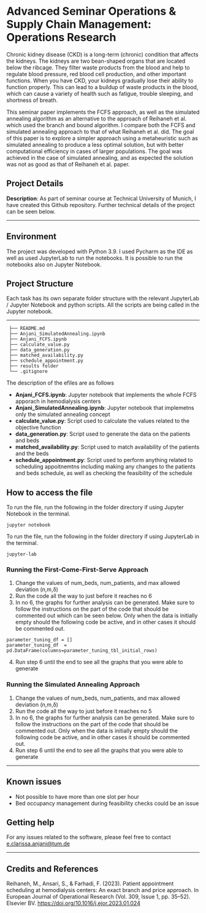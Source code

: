 Advanced Seminar Operations & Supply Chain Management: Operations Research
==============================
Chronic kidney disease (CKD) is a long-term (chronic) condition that affects the kidneys. The kidneys are two bean-shaped organs that are located below the ribcage. They filter waste products from the blood and help to regulate blood pressure, red blood cell production, and other important functions. When you have CKD, your kidneys gradually lose their ability to function properly. This can lead to a buildup of waste products in the blood, which can cause a variety of health such as fatigue, trouble sleeping, and shortness of breath.

This seminar paper implements the FCFS approach, as well as the simulated annealing algorithm as an alternative to the approach of Reihaneh et al. which used the branch and bound algorithm. I compare both the FCFS and simulated annealing approach to that of what Reihaneh et al. did. The goal of this paper is to explore a simpler approach using a metaheuristic such as simulated annealing to produce a less optimal solution, but with better computational efficiency in cases of larger populations. The goal was achieved in the case of simulated annealing, and as expected the solution was not as good as that of Reihaneh et al. paper.

## Project Details
**Description**: As part of seminar course at Technical University of Munich, I have created this Github repository. Further technical details of the project can be seen below. 

----

## Environment
The project was developed with Python 3.9. I used Pycharm as the IDE as well as used JupyterLab to run the notebooks. It is possible to run the notebooks also on Jupyter Notebook.

## Project Structure
Each task has its own separate folder structure with the relevant JupyterLab / Jupyter Notebook and python scripts. All the scripts are being called in the Jupyter notebook. 

 ------------
     ├── README.md                        
     ├── Anjani_SimulatedAnnealing.ipynb
     ├── Anjani_FCFS.ipynb
     ├── calculate_value.py
     ├── data_generation.py
     ├── matched_availability.py
     ├── schedule_appointment.py
     ├── results folder
     └── .gitignore

The description of the efiles are as follows
  - **Anjani_FCFS.ipynb**: Jupyter notebook that implements the whole FCFS apporach in hemodialysis centers
  - **Anjani_SimulatedAnnealing.ipynb**: Jupyter notebook that implemetns only the simulated annealing concept
  - **calculate_value.py**: Script used to calculate the values related to the objective function
  - **data_generation.py**: Script used to generate the data on the patients and beds
  - **matched_availability.py**: Script used to match availability of the patients and the beds
  - **schedule_appointment.py**: Script used to perform anything related to scheduling appoitnemtns including making any changes to the patients and beds schedule, as well as checking the feasibility of the schedule

## How to access the file

To run the file, run the following in the folder directory if using Jupyter Notebook in the terminal. 

```
jupyter notebook
```

To run the file, run the following in the folder directory if using JupyterLab in the terminal. 

```
jupyter-lab
```

### Running the First-Come-First-Serve Approach
1. Change the values of num_beds, num_patients, and max allowed deviation  (n,m,δ) 
2. Run the code all the way to just before it reaches no 6
3. In no 6, the graphs for further analysis can be generated. Make sure to follow the instructions on the part of the code that should be commented out which can be seen below. Only when the data is initially empty should the following code be active, and in other cases it should be commented out. 

```
parameter_tuning_df = []
parameter_tuning_df  = pd.DataFrame(columns=parameter_tuning_tbl_initial_rows)
```
4. Run step 6 until the end to see all the graphs that you were able to generate

### Running the Simulated Annealing Approach
1. Change the values of num_beds, num_patients, and max allowed deviation  (n,m,δ) 
2. Run the code all the way to just before it reaches no 5
3. In no 6, the graphs for further analysis can be generated. Make sure to follow the instructions on the part of the code that should be commented out. Only when the data is initially empty should the following code be active, and in other cases it should be commented out. 
4. Run step 6 until the end to see all the graphs that you were able to generate
----



## Known issues

- Not possible to have more than one slot per hour
- Bed occupancy management during feasibility checks could be an issue

## Getting help

For any issues related to the software, please feel free to contact e.clarissa.anjani@tum.de

----

## Credits and References
Reihaneh, M., Ansari, S., & Farhadi, F. (2023). Patient appointment scheduling at hemodialysis centers: An exact branch and price approach. In European Journal of Operational Research (Vol. 309, Issue 1, pp. 35–52). Elsevier BV. https://doi.org/10.1016/j.ejor.2023.01.024
